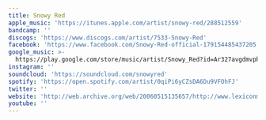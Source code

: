 ```yaml
---
title: Snowy Red
apple_music: 'https://itunes.apple.com/artist/snowy-red/288512559'
bandcamp: ''
discogs: 'https://www.discogs.com/artist/7533-Snowy-Red'
facebook: 'https://www.facebook.com/Snowy-Red-official-179154485437205'
google_music: >-
  https://play.google.com/store/music/artist/Snowy_Red?id=Ar327avgdmvphtvfwzbk6lc6lou
instagram: ''
soundcloud: 'https://soundcloud.com/snowyred'
spotify: 'https://open.spotify.com/artist/0qiPi6yCZsDA6Du9VFOhFJ'
twitter: ''
website: 'http://web.archive.org/web/20060515135657/http://www.lexiconmagazine.com/NWC/Snowy.html'
youtube: ''
---
```


